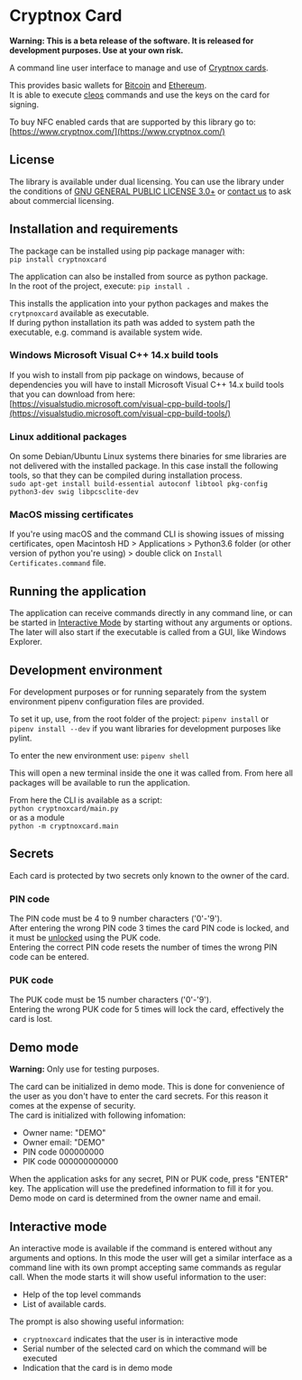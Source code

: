 # Cryptnox Card

**Warning: This is a beta release of the software. 
It is released for development purposes. 
Use at your own risk.**

A command line user interface to manage and use of [Cryptnox cards](https://www.cryptnox.com/).

This provides basic wallets for [Bitcoin](https://bitcoin.org) and [Ethereum](https://ethereum.org).  
It is able to execute [cleos](https://eos.io/for-developers/build/cleos/) commands and use the keys on the card for signing.

To buy NFC enabled cards that are supported by this library go to: [https://www.cryptnox.com/](https://www.cryptnox.com/)

## License

The library is available under dual licensing. You can use the library under the 
conditions of [GNU GENERAL PUBLIC LICENSE 3.0+](https://www.gnu.org/licenses/gpl-3.0.en.html) 
or [contact us](info@cryptnox.ch) to ask about commercial licensing. 

## Installation and requirements

The package can be installed using pip package manager with:  
`pip install cryptnoxcard`  

The application can also be installed from source as python package.  
In the root of the project, execute:
`pip install .`

This installs the application into your python packages and makes the 
`crytpnoxcard` available as executable.  
If during python installation its path was added to system path the executable, 
e.g. command is available system wide.

### Windows Microsoft Visual C++ 14.x build tools

If you wish to install from pip package on windows, because of dependencies you will 
have to install Microsoft Visual C++ 14.x build tools that you can download from here:
[https://visualstudio.microsoft.com/visual-cpp-build-tools/](https://visualstudio.microsoft.com/visual-cpp-build-tools/)

### Linux additional packages

On some Debian/Ubuntu Linux systems there binaries for sme libraries are not 
delivered with the installed package. In this case install the following tools, 
so that they can be compiled during installation process.   
`sudo apt-get install build-essential autoconf libtool pkg-config python3-dev swig libpcsclite-dev`

### MacOS missing certificates

If you're using macOS and the command CLI is showing issues of missing certificates, 
open Macintosh HD > Applications > Python3.6 folder (or other version of python you're using) > 
double click on `Install Certificates.command` file.

## Running the application

The application can receive commands directly in any command line, or can be started in 
[Interactive Mode](#interactive-mode) by starting without any arguments or options. 
The later will also start if the executable is called from a GUI, like Windows Explorer.

## Development environment

For development purposes or for running separately from the system environment 
pipenv configuration files are provided.

To set it up, use, from the root folder of the project:
`pipenv install` or `pipenv install --dev` if you want libraries for development 
purposes like pylint.

To enter the new environment use: `pipenv shell`

This will open a new terminal inside the one it was called from. From here all 
packages will be available to run the application.

From here the CLI is available as a script:  
`python cryptnoxcard/main.py`  
or as a module  
`python -m cryptnoxcard.main`

## Secrets
Each card is protected by two secrets only known to the owner of the card.

### PIN code
The PIN code must be 4 to 9 number characters ('0'-'9').  
After entering the wrong PIN code 3 times the card PIN code is
locked, and it must be [unlocked](#unlock-pin-code) using the PUK code.  
Entering the correct PIN code resets the number of times the wrong PIN code 
can be entered. 

### PUK code
The PUK code must be 15 number characters ('0'-'9').  
Entering the wrong PUK code for 5 times will lock the card, effectively the 
card is lost.
 
## Demo mode

**Warning:** Only use for testing purposes.

The card can be initialized in demo mode. This is done for convenience of the 
user as you don't have to enter the card secrets. For this reason it comes at 
the expense of security.  
The card is initialized with following infomation:
- Owner name: "DEMO"
- Owner email: "DEMO"
- PIN code 000000000
- PIK code 000000000000

When the application asks for any secret, PIN or PUK code, press "ENTER" key. 
The application will use the predefined information to fill it for you.  
Demo mode on card is determined from the owner name and email.

## Interactive mode

An interactive mode is available if the command is entered without any arguments 
and options.
In this mode the user will get a similar interface as a command line with its 
own prompt accepting same commands as regular call.
When the mode starts it will show useful information to the user:
- Help of the top level commands
- List of available cards.

The prompt is also showing useful information:
- `cryptnoxcard` indicates that the user is in interactive mode
- Serial number of the selected card on which the command will be executed
- Indication that the card is in demo mode
